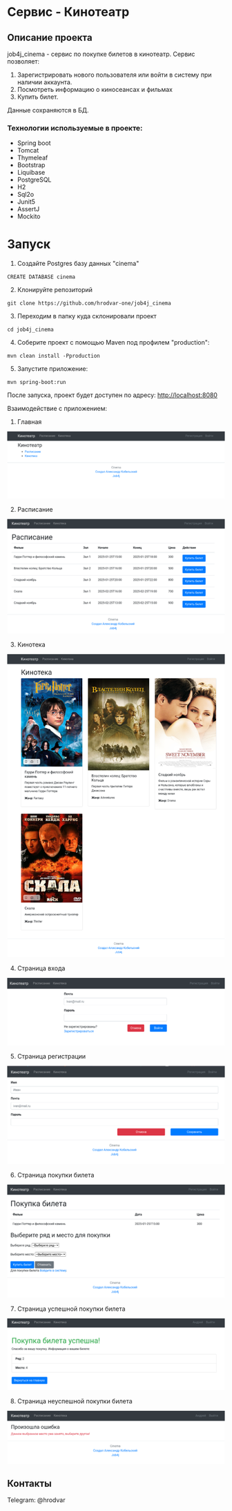 # Сервис - Кинотеатр

## Описание проекта

job4j_cinema - сервис по покупке билетов в кинотеатр.
Сервис позволяет:
1. Зарегистрировать нового пользователя или войти в систему при наличии аккаунта.
2. Посмотреть информацию о киносеансах и фильмах
3. Купить билет.

Данные сохраняются в БД.

### Технологии используемые в проекте:
- Spring boot
- Tomcat
- Thymeleaf
- Bootstrap
- Liquibase
- PostgreSQL
- H2
- Sql2o
- Junit5
- AssertJ
- Mockito

# Запуск

1. Создайте Postgres базу данных "cinema" 
```
CREATE DATABASE cinema
```

2. Клонируйте репозиторий
```
git clone https://github.com/hrodvar-one/job4j_cinema
```

3. Переходим в папку куда склонировали проект
```
cd job4j_cinema
```

4. Соберите проект с помощью Maven под профилем "production":
```
mvn clean install -Pproduction
```

5. Запустите приложение:
```
mvn spring-boot:run
```
После запуска, проект будет доступен по адресу: [http://localhost:8080](http://localhost:8080)

Взаимодействие с приложением:

1. Главная

![Главная](screenshots/main_page.png)

2. Расписание

![Расписание](screenshots/shedule_page.png)

3. Кинотека

![Кинотека](screenshots/cinematheque_page.png)

4. Страница входа

![Вход](screenshots/login_page.png)

5. Страница регистрации

![Регистрация](screenshots/registration_page.png)

6. Страница покупки билета

![Покупка билета](screenshots/buy_page.png)

7. Страница успешной покупки билета

![Успешная покупка билета](screenshots/successful_buy_page.png)

8. Страница неуспешной покупки билета

![Неуспешная покупка билета](screenshots/error_buy_page.png)


## Контакты

Telegram: @hrodvar